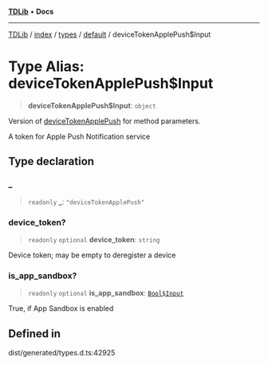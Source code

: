 [**TDLib**](../../../../../../README.md) • **Docs**

***

[TDLib](../../../../../../modules.md) / [index](../../../../../README.md) / [types](../../../README.md) / [default](../README.md) / deviceTokenApplePush$Input

# Type Alias: deviceTokenApplePush$Input

> **deviceTokenApplePush$Input**: `object`

Version of [deviceTokenApplePush](deviceTokenApplePush.md) for method parameters.

A token for Apple Push Notification service

## Type declaration

### \_

> `readonly` **\_**: `"deviceTokenApplePush"`

### device\_token?

> `readonly` `optional` **device\_token**: `string`

Device token; may be empty to deregister a device

### is\_app\_sandbox?

> `readonly` `optional` **is\_app\_sandbox**: [`Bool$Input`](Bool$Input.md)

True, if App Sandbox is enabled

## Defined in

dist/generated/types.d.ts:42925
